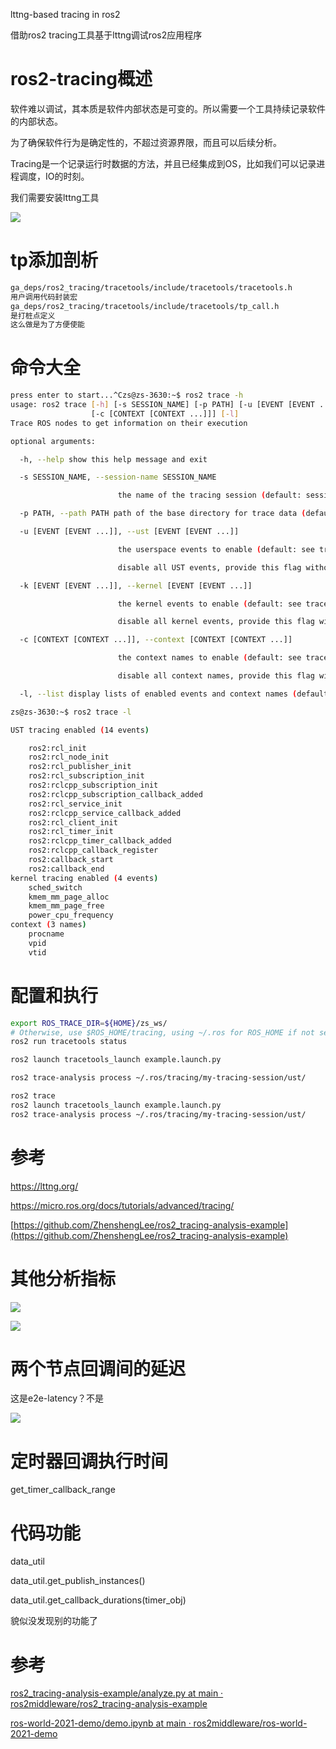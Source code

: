 lttng-based tracing in ros2

借助ros2 tracing工具基于lttng调试ros2应用程序

# ros2-tracing概述

软件难以调试，其本质是软件内部状态是可变的。所以需要一个工具持续记录软件的内部状态。

为了确保软件行为是确定性的，不超过资源界限，而且可以后续分析。

Tracing是一个记录运行时数据的方法，并且已经集成到OS，比如我们可以记录进程调度，IO的时刻。

我们需要安装lttng工具

![](https://tcs.teambition.net/storage/3126fec3829afc0585d1ddb97ffee1c1c8f2?Signature=eyJhbGciOiJIUzI1NiIsInR5cCI6IkpXVCJ9.eyJBcHBJRCI6IjU5Mzc3MGZmODM5NjMyMDAyZTAzNThmMSIsIl9hcHBJZCI6IjU5Mzc3MGZmODM5NjMyMDAyZTAzNThmMSIsIl9vcmdhbml6YXRpb25JZCI6IiIsImV4cCI6MTY3MTg1MDgyNSwiaWF0IjoxNjcxMjQ2MDI1LCJyZXNvdXJjZSI6Ii9zdG9yYWdlLzMxMjZmZWMzODI5YWZjMDU4NWQxZGRiOTdmZmVlMWMxYzhmMiJ9.Aka7gbgG9bHCNzUX4WUQmZFqKJojXlKl-nPmU_l5sFw&download=image.png "")

# tp添加剖析

```bash
ga_deps/ros2_tracing/tracetools/include/tracetools/tracetools.h
用户调用代码封装宏
ga_deps/ros2_tracing/tracetools/include/tracetools/tp_call.h
是打桩点定义
这么做是为了方便使能
```

# 命令大全

```bash
press enter to start...^Czs@zs-3630:~$ ros2 trace -h
usage: ros2 trace [-h] [-s SESSION_NAME] [-p PATH] [-u [EVENT [EVENT ...]]] [-k [EVENT [EVENT ...]]]
                  [-c [CONTEXT [CONTEXT ...]]] [-l]
Trace ROS nodes to get information on their execution

optional arguments:

  -h, --help show this help message and exit

  -s SESSION_NAME, --session-name SESSION_NAME

                        the name of the tracing session (default: session-YYYYMMDDHHMMSS)

  -p PATH, --path PATH path of the base directory for trace data (default: ~/.ros/tracing/)

  -u [EVENT [EVENT ...]], --ust [EVENT [EVENT ...]]

                        the userspace events to enable (default: see tracetools_trace.tools.names) [to

                        disable all UST events, provide this flag without any event name]

  -k [EVENT [EVENT ...]], --kernel [EVENT [EVENT ...]]

                        the kernel events to enable (default: see tracetools_trace.tools.names) [to

                        disable all kernel events, provide this flag without any event name]

  -c [CONTEXT [CONTEXT ...]], --context [CONTEXT [CONTEXT ...]]

                        the context names to enable (default: see tracetools_trace.tools.names) [to

                        disable all context names, provide this flag without any name]

  -l, --list display lists of enabled events and context names (default: False)

zs@zs-3630:~$ ros2 trace -l

UST tracing enabled (14 events)

    ros2:rcl_init
    ros2:rcl_node_init
    ros2:rcl_publisher_init
    ros2:rcl_subscription_init
    ros2:rclcpp_subscription_init
    ros2:rclcpp_subscription_callback_added
    ros2:rcl_service_init
    ros2:rclcpp_service_callback_added
    ros2:rcl_client_init
    ros2:rcl_timer_init
    ros2:rclcpp_timer_callback_added
    ros2:rclcpp_callback_register
    ros2:callback_start
    ros2:callback_end
kernel tracing enabled (4 events)
    sched_switch
    kmem_mm_page_alloc
    kmem_mm_page_free
    power_cpu_frequency
context (3 names)
    procname
    vpid
    vtid

```

# 配置和执行

```bash
export ROS_TRACE_DIR=${HOME}/zs_ws/
# Otherwise, use $ROS_HOME/tracing, using ~/.ros for ROS_HOME if not set or if empty.
ros2 run tracetools status

ros2 launch tracetools_launch example.launch.py

ros2 trace-analysis process ~/.ros/tracing/my-tracing-session/ust/

ros2 trace
ros2 launch tracetools_launch example.launch.py
ros2 trace-analysis process ~/.ros/tracing/my-tracing-session/ust/

```

# 参考

<https://lttng.org/>

<https://micro.ros.org/docs/tutorials/advanced/tracing/>

[https://github.com/ZhenshengLee/ros2_tracing-analysis-example](https://github.com/ZhenshengLee/ros2_tracing-analysis-example)

# 其他分析指标

![](https://tcs.teambition.net/storage/312hdc9479ae57a2e90672c9e11a4da78448?Signature=eyJhbGciOiJIUzI1NiIsInR5cCI6IkpXVCJ9.eyJBcHBJRCI6IjU5Mzc3MGZmODM5NjMyMDAyZTAzNThmMSIsIl9hcHBJZCI6IjU5Mzc3MGZmODM5NjMyMDAyZTAzNThmMSIsIl9vcmdhbml6YXRpb25JZCI6IiIsImV4cCI6MTY3MTg1MDgyNSwiaWF0IjoxNjcxMjQ2MDI1LCJyZXNvdXJjZSI6Ii9zdG9yYWdlLzMxMmhkYzk0NzlhZTU3YTJlOTA2NzJjOWUxMWE0ZGE3ODQ0OCJ9.ZxXX2DU6L38bdVWiMDF8dCl0IF1tl_RQkcqu8EoGr80&download=image.png "")

![](https://tcs.teambition.net/storage/312h2f63b05b1ccf855414f3ef1a74aa3987?Signature=eyJhbGciOiJIUzI1NiIsInR5cCI6IkpXVCJ9.eyJBcHBJRCI6IjU5Mzc3MGZmODM5NjMyMDAyZTAzNThmMSIsIl9hcHBJZCI6IjU5Mzc3MGZmODM5NjMyMDAyZTAzNThmMSIsIl9vcmdhbml6YXRpb25JZCI6IiIsImV4cCI6MTY3MTg1MDgyNSwiaWF0IjoxNjcxMjQ2MDI1LCJyZXNvdXJjZSI6Ii9zdG9yYWdlLzMxMmgyZjYzYjA1YjFjY2Y4NTU0MTRmM2VmMWE3NGFhMzk4NyJ9.M2Rul0nQJ68aWJ3iUOJKXzOaadm4Y5Fg3qQDJCffPsg&download=image.png "")

# 两个节点回调间的延迟

这是e2e-latency？不是

![](https://tcs.teambition.net/storage/312hbe1046ee47cb0d003bbcba5617ea16ac?Signature=eyJhbGciOiJIUzI1NiIsInR5cCI6IkpXVCJ9.eyJBcHBJRCI6IjU5Mzc3MGZmODM5NjMyMDAyZTAzNThmMSIsIl9hcHBJZCI6IjU5Mzc3MGZmODM5NjMyMDAyZTAzNThmMSIsIl9vcmdhbml6YXRpb25JZCI6IiIsImV4cCI6MTY3MTg1MDgyNSwiaWF0IjoxNjcxMjQ2MDI1LCJyZXNvdXJjZSI6Ii9zdG9yYWdlLzMxMmhiZTEwNDZlZTQ3Y2IwZDAwM2JiY2JhNTYxN2VhMTZhYyJ9.bdesvmGY8DYQDTKLRqRiCJc4-5NssRaLRfa-dXT5oh4&download=image.png "")

# 定时器回调执行时间

get_timer_callback_range

# 代码功能

data_util

data_util.get_publish_instances()

data_util.get_callback_durations(timer_obj)

貌似没发现别的功能了

# 参考

[ros2_tracing-analysis-example/analyze.py at main · ros2middleware/ros2_tracing-analysis-example](https://github.com/ros2middleware/ros2_tracing-analysis-example/blob/main/analyze.py)

[ros-world-2021-demo/demo.ipynb at main · ros2middleware/ros-world-2021-demo](https://github.com/ros2middleware/ros-world-2021-demo/blob/main/ros_world_2021_demo/analysis/demo.ipynb)
